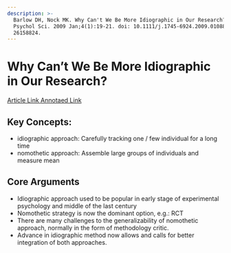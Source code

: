 ```yaml
---
description: >-
  Barlow DH, Nock MK. Why Can't We Be More Idiographic in Our Research? Perspect
  Psychol Sci. 2009 Jan;4(1):19-21. doi: 10.1111/j.1745-6924.2009.01088.x. PMID:
  26158824.
---
```


# Why Can’t We Be More Idiographic in Our Research?

[Article Link   ](https://pubmed.ncbi.nlm.nih.gov/26158824/)[Annotaed Link](https://drive.google.com/file/d/10GX5jrxMI9I6H\_nu\_FiXwgc13z\_R\_bEm/view?usp=sharing)

## Key Concepts:&#x20;

* idiographic approach: Carefully tracking one / few individual for a long time&#x20;
* nomothetic approach: Assemble large groups of individuals and measure mean&#x20;

## Core Arguments&#x20;

* Idiographic approach used to be popular in early stage of experimental psychology and middle of the last century&#x20;
* Nomothetic strategy is now the dominant option, e.g.: RCT&#x20;
* There are many challenges to the generalizability of nomothetic approach, normally in the form of methodology critic.&#x20;
* Advance in idiographic method now allows and calls for better integration of both approaches. &#x20;
